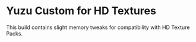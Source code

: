 <h1>Yuzu Custom for HD Textures</h1>
This build contains slight memory tweaks for compatibility with HD Texture Packs.
